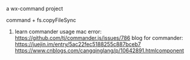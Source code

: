 a wx-command project

command + fs.copyFileSync

1. learn commander usage
 mac error: https://github.com/tj/commander.js/issues/786
 blog for commander: https://juejin.im/entry/5ac22fec5188255c887bceb7  https://www.cnblogs.com/cangqinglang/p/10642891.htmlcomponent